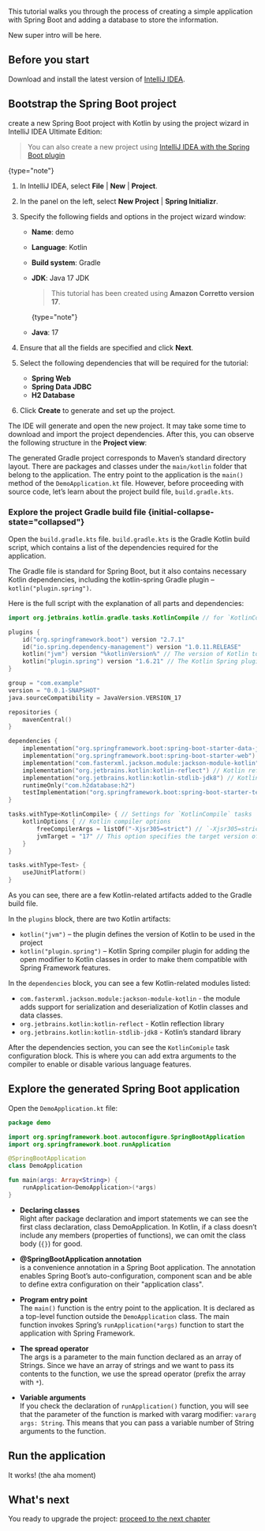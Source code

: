 [//]: # (title: Create a Spring Boot project with Kotlin)

This tutorial walks you through the process of creating a simple application with Spring Boot and adding a database
to store the information.

New super intro will be here.

## Before you start

Download and install the latest version of [IntelliJ IDEA](https://www.jetbrains.com/idea/download/index.html).

## Bootstrap the Spring Boot project

create a new Spring Boot project with Kotlin by using the project wizard in IntelliJ IDEA Ultimate Edition:

> You can also create a new project using [IntelliJ IDEA with the Spring Boot plugin](https://www.jetbrains.com/help/idea/spring-boot.html)
>
{type="note"}

1. In IntelliJ IDEA, select **File** | **New** | **Project**. 
2. In the panel on the left, select **New Project** | **Spring Initializr**.
3. Specify the following fields and options in the project wizard window:
   * **Name**: demo
   * **Language**: Kotlin
   * **Build system**: Gradle
   * **JDK**: Java 17 JDK
     
     > This tutorial has been created using **Amazon Corretto version 17**.
     >
     {type="note"}
   * **Java**: 17

4. Ensure that all the fields are specified and click **Next**.
5. Select the following dependencies that will be required for the tutorial:
   * **Spring Web**
   * **Spring Data JDBC**
   * **H2 Database**

6. Click **Create** to generate and set up the project.

The IDE will generate and open the new project. It may take some time to download and import the project dependencies.
After this, you can observe the following structure in the **Project view**:

The generated Gradle project corresponds to Maven’s standard directory layout.
There are packages and classes under the `main/kotlin` folder that belong to the application.
The entry point to the application is the `main()` method of the `DemoApplication.kt` file.
However, before proceeding with source code, let’s learn about the project build file, `build.gradle.kts`.

### Explore the project Gradle build file {initial-collapse-state="collapsed"}

Open the `build.gradle.kts` file. `build.gradle.kts` is the Gradle Kotlin build script, which contains a list of the dependencies required for the application.

The Gradle file is standard for Spring Boot, but it also contains necessary Kotlin dependencies, including the kotlin-spring Gradle plugin – `kotlin("plugin.spring")`.

Here is the full script with the explanation of all parts and dependencies:

```kotlin
import org.jetbrains.kotlin.gradle.tasks.KotlinCompile // for `KotlinCompile` task below

plugins { 
    id("org.springframework.boot") version "2.7.1"
    id("io.spring.dependency-management") version "1.0.11.RELEASE"
    kotlin("jvm") version "%kotlinVersion%" // The version of Kotlin to use
    kotlin("plugin.spring") version "1.6.21" // The Kotlin Spring plugin
}

group = "com.example"
version = "0.0.1-SNAPSHOT" 
java.sourceCompatibility = JavaVersion.VERSION_17 

repositories {
    mavenCentral()
}

dependencies { 
    implementation("org.springframework.boot:spring-boot-starter-data-jdbc") 
    implementation("org.springframework.boot:spring-boot-starter-web") 
    implementation("com.fasterxml.jackson.module:jackson-module-kotlin") // Jackson extensions for Kotlin for working with JSON
    implementation("org.jetbrains.kotlin:kotlin-reflect") // Kotlin reflection library, required for working with Spring
    implementation("org.jetbrains.kotlin:kotlin-stdlib-jdk8") // Kotlin standard library
    runtimeOnly("com.h2database:h2") 
    testImplementation("org.springframework.boot:spring-boot-starter-test")
}

tasks.withType<KotlinCompile> { // Settings for `KotlinCompile` tasks
    kotlinOptions { // Kotlin compiler options
        freeCompilerArgs = listOf("-Xjsr305=strict") // `-Xjsr305=strict` enables the strict mode for [JSR-305 annotations](java-interop.md#jsr-305-support)
        jvmTarget = "17" // This option specifies the target version of the generated JVM bytecode
    }
}

tasks.withType<Test> { 
    useJUnitPlatform()
}
```

As you can see, there are a few Kotlin-related artifacts added to the Gradle build file.

In the `plugins` block, there are two Kotlin artifacts:

* `kotlin("jvm")` – the plugin defines the version of Kotlin to be used in the project
* `kotlin("plugin.spring")` – Kotlin Spring compiler plugin for adding the open modifier to Kotlin classes in order to make them compatible with Spring Framework features.

In the `dependencies` block, you can see a few Kotlin-related modules listed:

* `com.fasterxml.jackson.module:jackson-module-kotlin` - the module adds support for serialization and deserialization of Kotlin classes and data classes.
* `org.jetbrains.kotlin:kotlin-reflect` - Kotlin reflection library
* `org.jetbrains.kotlin:kotlin-stdlib-jdk8` - Kotlin’s standard library

After the dependencies section, you can see the `KotlinComiple` task configuration block. This is where you can add extra arguments to the compiler to enable or disable various language features.

## Explore the generated Spring Boot application

Open the `DemoApplication.kt` file:

```kotlin
package demo

import org.springframework.boot.autoconfigure.SpringBootApplication
import org.springframework.boot.runApplication

@SpringBootApplication
class DemoApplication

fun main(args: Array<String>) {
    runApplication<DemoApplication>(*args)
}
```

* **Declaring classes**  
  Right after package declaration and import statements we can see the first class declaration, class DemoApplication.
  In Kotlin, if a class doesn’t include any members (properties of functions), we can omit the class body (`{}`) for good.

* **@SpringBootApplication annotation**  
  is a convenience annotation in a Spring Boot application.
  The annotation enables Spring Boot’s auto-configuration, component scan and be able to define extra configuration on their "application class".

* **Program entry point**  
  The `main()` function is the entry point to the application.
  It is declared as a top-level function outside the `DemoApplication` class. The main function invokes Spring’s `runApplication(*args)` function to start the application with Spring Framework.

* **The spread operator**  
  The args is a parameter to the main function declared as an array of Strings.
  Since we have an array of strings and we want to pass its contents to the function, we use the spread operator (prefix the array with `*`).

* **Variable arguments**  
  If you check the declaration of `runApplication()` function, you will see that the parameter of the function is marked with vararg modifier: `vararg args: String`.
  This means that you can pass a variable number of String arguments to the function.


## Run the application

It works! (the aha moment)

## What's next

You ready to upgrade the project: [proceed to the next chapter](jvm-spring-boot-restful-2.md)